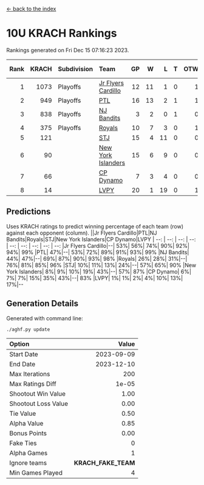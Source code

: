 [<- back to the index](readme.md)
# 10U KRACH Rankings
Rankings generated on Fri Dec 15 07:16:23 2023.

Rank|KRACH|Subdivision|Team|GP|W|L|T|OTW|OTL|SoS|Exp Wins|Win Diff
---:|---:|:---|:---|---:|---:|---:|---:|---:|---:|---:|---:|---:
1|1073|Playoffs|[Jr Flyers Cardillo](https://gamesheetstats.com/seasons/3663/teams/140794/schedule)|12|11|1|0|1|0|115|11.9|0.0
2|949|Playoffs|[PTL](https://gamesheetstats.com/seasons/3663/teams/140791/schedule)|16|13|2|1|1|1|464|14.3|-0.0
3|838|Playoffs|[NJ Bandits](https://gamesheetstats.com/seasons/3663/teams/140807/schedule)|3|2|0|1|0|0|264|3.3|-0.0
4|375|Playoffs|[Royals](https://gamesheetstats.com/seasons/3663/teams/140796/schedule)|10|7|3|0|1|0|321|7.9|0.0
5|121||[STJ](https://gamesheetstats.com/seasons/3663/teams/140792/schedule)|15|4|11|0|0|1|661|4.9|0.0
6|90||[New York Islanders](https://gamesheetstats.com/seasons/3663/teams/140793/schedule)|15|6|9|0|0|1|439|6.9|0.0
7|66||[CP Dynamo](https://gamesheetstats.com/seasons/3663/teams/140795/schedule)|7|3|4|0|0|1|294|3.9|0.0
8|14||[LVPY](https://gamesheetstats.com/seasons/3663/teams/140790/schedule)|20|1|19|0|1|0|471|1.9|0.0

## Predictions
Uses KRACH ratings to predict winning percentage of each team (row) against each opponent (column).
||Jr Flyers Cardillo|PTL|NJ Bandits|Royals|STJ|New York Islanders|CP Dynamo|LVPY
| --: | --: | --: | --: | --: | --: | --: | --: | --: 
|Jr Flyers Cardillo|--| 53%| 56%| 74%| 90%| 92%| 94%| 99%
|PTL| 47%|--| 53%| 72%| 89%| 91%| 93%| 99%
|NJ Bandits| 44%| 47%|--| 69%| 87%| 90%| 93%| 98%
|Royals| 26%| 28%| 31%|--| 76%| 81%| 85%| 96%
|STJ| 10%| 11%| 13%| 24%|--| 57%| 65%| 90%
|New York Islanders|  8%|  9%| 10%| 19%| 43%|--| 57%| 87%
|CP Dynamo|  6%|  7%|  7%| 15%| 35%| 43%|--| 83%
|LVPY|  1%|  1%|  2%|  4%| 10%| 13%| 17%|--

## Generation Details

Generated with command line:
```
./aghf.py update
```

| Option | Value |
| :----- | ----: |
| Start Date | 2023-09-09 |
| End Date | 2023-12-10 |
| Max Iterations | 200 |
| Max Ratings Diff | 1e-05 |
| Shootout Win Value | 1.00 |
| Shootout Loss Value | 0.00 |
| Tie Value | 0.50 |
| Alpha Value | 0.85 |
| Bonus Points | 0.00 |
| Fake Ties | 0 |
| Alpha Games | 1 |
| Ignore teams | __KRACH_FAKE_TEAM__ |
| Min Games Played | 4 |

